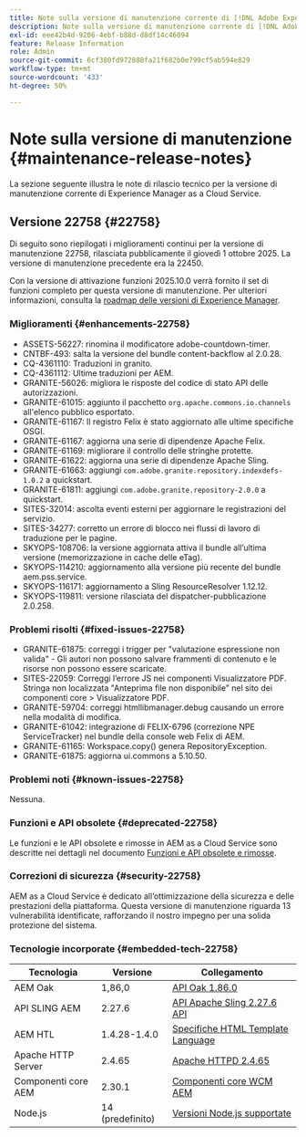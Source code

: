```yaml
---
title: Note sulla versione di manutenzione corrente di [!DNL Adobe Experience Manager]  as a Cloud Service.
description: Note sulla versione di manutenzione corrente di [!DNL Adobe Experience Manager]  as a Cloud Service.
exl-id: eee42b4d-9206-4ebf-b88d-d8df14c46094
feature: Release Information
role: Admin
source-git-commit: 6cf380fd972888fa21f682b0e799cf5ab594e829
workflow-type: tm+mt
source-wordcount: '433'
ht-degree: 50%

---
```



# Note sulla versione di manutenzione {#maintenance-release-notes}

La sezione seguente illustra le note di rilascio tecnico per la versione di manutenzione corrente di Experience Manager as a Cloud Service.

## Versione 22758 {#22758}

Di seguito sono riepilogati i miglioramenti continui per la versione di manutenzione 22758, rilasciata pubblicamente il giovedì 1 ottobre 2025. La versione di manutenzione precedente era la 22450.

Con la versione di attivazione funzioni 2025.10.0 verrà fornito il set di funzioni completo per questa versione di manutenzione. Per ulteriori informazioni, consulta la [roadmap delle versioni di Experience Manager](https://experienceleague.adobe.com/it/docs/experience-manager-release-information/aem-release-updates/update-releases-roadmap).

### Miglioramenti {#enhancements-22758}

* ASSETS-56227: rinomina il modificatore adobe-countdown-timer.
* CNTBF-493: salta la versione del bundle content-backflow al 2.0.28.
* CQ-4361110: Traduzioni in granito.
* CQ-4361112: Ultime traduzioni per AEM.
* GRANITE-56026: migliora le risposte del codice di stato API delle autorizzazioni.
* GRANITE-61015: aggiunto il pacchetto `org.apache.commons.io.channels` all&#39;elenco pubblico esportato.
* GRANITE-61167: Il registro Felix è stato aggiornato alle ultime specifiche OSGI.
* GRANITE-61167: aggiorna una serie di dipendenze Apache Felix.
* GRANITE-61169: migliorare il controllo delle stringhe protette.
* GRANITE-61622: aggiorna una serie di dipendenze Apache Sling.
* GRANITE-61663: aggiungi `com.adobe.granite.repository.indexdefs-1.0.2` a quickstart.
* GRANITE-61811: aggiungi `com.adobe.granite.repository-2.0.0` a quickstart.
* SITES-32014: ascolta eventi esterni per aggiornare le registrazioni del servizio.
* SITES-34277: corretto un errore di blocco nei flussi di lavoro di traduzione per le pagine.
* SKYOPS-108706: la versione aggiornata attiva il bundle all’ultima versione (memorizzazione in cache delle eTag).
* SKYOPS-114210: aggiornamento alla versione più recente del bundle aem.pss.service.
* SKYOPS-116171: aggiornamento a Sling ResourceResolver 1.12.12.
* SKYOPS-119811: versione rilasciata del dispatcher-pubblicazione 2.0.258.

### Problemi risolti {#fixed-issues-22758}

* GRANITE-61875: correggi i trigger per &quot;valutazione espressione non valida&quot; - Gli autori non possono salvare frammenti di contenuto e le risorse non possono essere scaricate.
* SITES-22059: Correggi l’errore JS nei componenti Visualizzatore PDF. Stringa non localizzata &quot;Anteprima file non disponibile&quot; nel sito dei componenti core > Visualizzatore PDF.
* GRANITE-59704: correggi htmllibmanager.debug causando un errore nella modalità di modifica.
* GRANITE-61042: integrazione di FELIX-6796 (correzione NPE ServiceTracker) nel bundle della console web Felix di AEM.
* GRANITE-61165: Workspace.copy() genera RepositoryException.
* GRANITE-61875: aggiorna ui.commons a 5.10.50.

### Problemi noti {#known-issues-22758}

Nessuna.

### Funzioni e API obsolete {#deprecated-22758}

Le funzioni e le API obsolete e rimosse in AEM as a Cloud Service sono descritte nei dettagli nel documento [Funzioni e API obsolete e rimosse](/help/release-notes/deprecated-removed-features.md).

### Correzioni di sicurezza {#security-22758}

AEM as a Cloud Service è dedicato all’ottimizzazione della sicurezza e delle prestazioni della piattaforma. Questa versione di manutenzione riguarda 13 vulnerabilità identificate, rafforzando il nostro impegno per una solida protezione del sistema.

### Tecnologie incorporate {#embedded-tech-22758}

| Tecnologia | Versione | Collegamento |
|---|---|---|
| AEM Oak | 1,86,0 | [API Oak 1.86.0](https://www.javadoc.io/doc/org.apache.jackrabbit/oak-api/1.86/index.html) |
| API SLING AEM | 2.27.6 | [API Apache Sling 2.27.6 API](https://www.javadoc.io/doc/org.apache.sling/org.apache.sling.api/latest/index.html) |
| AEM HTL | 1.4.28-1.4.0 | [Specifiche HTML Template Language](https://github.com/adobe/htl-spec) |
| Apache HTTP Server | 2.4.65 | [Apache HTTPD 2.4.65](https://apache.googlesource.com/httpd/+/refs/tags/2.4.65/CHANGES) |
| Componenti core AEM | 2.30.1 | [Componenti core WCM AEM](https://github.com/adobe/aem-core-wcm-components) |
| Node.js | 14 (predefinito) | [Versioni Node.js supportate](https://experienceleague.adobe.com/it/docs/experience-manager-cloud-service/content/implementing/developing/developing-with-front-end-pipelines#node-versions) |
